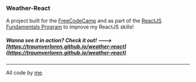 ### Weather-React

A project built for the [FreeCodeCamp](http://www.freecodecamp.com/) and as part of the
[ReactJS Fundamentals Program](http://www.reactjsprogram.com/) to improve my ReactJS skills!

##### Wanna see it in action?  Check it out! ---> [https://traumverloren.github.io/weather-react](https://traumverloren.github.io/weather-react)

---

All code by [me](https://traumverloren.github.io).
